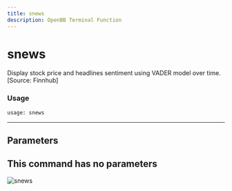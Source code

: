 ```yaml
---
title: snews
description: OpenBB Terminal Function
---
```


# snews

Display stock price and headlines sentiment using VADER model over time. [Source: Finnhub]
### Usage 
```python
usage: snews
```
---
## Parameters
This command has no parameters
---
![snews](https://user-images.githubusercontent.com/25267873/156584514-33c2cd52-4763-43cd-8a53-4118b8615450.png)


